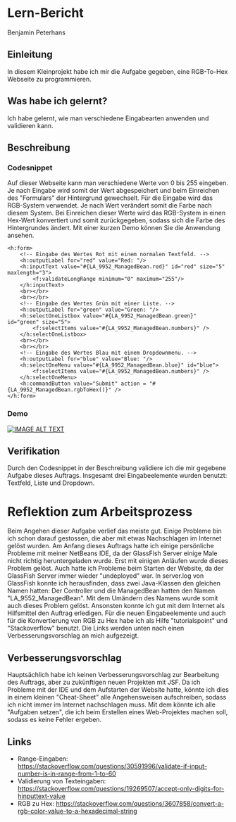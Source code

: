 # Lern-Bericht
Benjamin Peterhans

## Einleitung

In diesem Kleinprojekt habe ich mir die Aufgabe gegeben, eine RGB-To-Hex Webseite zu programmieren.

## Was habe ich gelernt?

Ich habe gelernt, wie man verschiedene Eingabearten anwenden und validieren kann.

## Beschreibung

### Codesnippet

Auf dieser Webseite kann man verschiedene Werte von 0 bis 255 eingeben. Je nach Eingabe wird somit der Wert abgespeichert und beim Einreichen des "Formulars" der Hintergrund gewechselt. Für die Eingabe wird das RGB-System verwendet. Je nach Wert verändert somit die Farbe nach diesem System. Bei Einreichen dieser Werte wird das RGB-System in einen Hex-Wert konvertiert und somit zurückgegeben, sodass sich die Farbe des Hintergrundes ändert. Mit einer kurzen Demo können Sie die Anwendung ansehen.

```xhtml
<h:form>
    <!-- Eingabe des Wertes Rot mit einem normalen Textfeld. -->
    <h:outputLabel for="red" value="Red: "/>
    <h:inputText value="#{LA_9952_ManagedBean.red}" id="red" size="5" maxlength="3">
        <f:validateLongRange minimum="0" maximum="255"/>
    </h:inputText>
    <br></br>
    <br></br> 
    <!-- Eingabe des Wertes Grün mit einer Liste. -->
    <h:outputLabel for="green" value="Green: "/>
    <h:selectOneListbox value="#{LA_9952_ManagedBean.green}" id="green" size="5">
        <f:selectItems value="#{LA_9952_ManagedBean.numbers}" />  
    </h:selectOneListbox>
    <br></br>
    <br></br>
    <!-- Eingabe des Wertes Blau mit einem Dropdownmenu. -->
    <h:outputLabel for="blue" value="Blue: "/>
    <h:selectOneMenu value="#{LA_9952_ManagedBean.blue}" id="blue"> 
        <f:selectItems value="#{LA_9952_ManagedBean.numbers}" />   
    </h:selectOneMenu>  
    <h:commandButton value="Submit" action = "#{LA_9952_ManagedBean.rgbToHex()}" /> 
</h:form>
```

### Demo
[![IMAGE ALT TEXT](http://img.youtube.com/vi/jS86Wj6ncVc/0.jpg)](http://www.youtube.com/watch?v=jS86Wj6ncVc "RGB to Hex")

## Verifikation

Durch den Codesnippet in der Beschreibung validiere ich die mir gegebene Aufgabe dieses Auftrags. Insgesamt drei Eingabeelemente wurden benutzt: Textfeld, Liste und Dropdown.

# Reflektion zum Arbeitsprozess

Beim Angehen dieser Aufgabe verlief das meiste gut. Einige Probleme bin ich schon darauf gestossen, die aber mit etwas Nachschlagen im Internet gelöst wurden. Am Anfang dieses Auftrags hatte ich einige persönliche Probleme mit meiner NetBeans IDE, da der GlassFish Server einige Male nicht richtig heruntergeladen wurde. Erst mit einigen Anläufen wurde dieses Problem gelöst. Auch hatte ich Probleme beim Starten der Website, da der GlassFish Server immer wieder "undeployed" war. In server.log von GlassFish konnte ich herausfinden, dass zwei Java-Klassen den gleichen Namen hatten: Der Controller und die ManagedBean hatten den Namen "LA_9552_ManagedBean". Mit dem Umändern des Namens wurde somit auch dieses Problem gelöst. Ansonsten konnte ich gut mit dem Internet als Hilfsmittel den Auftrag erledigen. Für die neuen Eingabeelemente und auch für die Konvertierung von RGB zu Hex habe ich als Hilfe "tutorialspoint" und "Stackoverflow" benutzt. Die Links werden unten nach einen Verbesserungsvorschlag an mich aufgezeigt.

## Verbesserungsvorschlag

Hauptsächlich habe ich keinen Verbesserungsvorschlag zur Bearbeitung des Auftrags, aber zu zukünftigen neuen Projekten mit JSF. Da ich Probleme mit der IDE und dem Aufstarten der Website hatte, könnte ich dies in einem kleinen "Cheat-Sheet" alle Angehensweisen aufschreiben, sodass ich nicht immer im Internet nachschlagen muss. Mit dem könnte ich alle "Aufgaben setzen", die ich beim Erstellen eines Web-Projektes machen soll, sodass es keine Fehler ergeben.

## Links

- Range-Eingaben: https://stackoverflow.com/questions/30591996/validate-if-input-number-is-in-range-from-1-to-60
- Validierung von Texteingaben: https://stackoverflow.com/questions/19269507/accept-only-digits-for-hinputtext-value
- RGB zu Hex: https://stackoverflow.com/questions/3607858/convert-a-rgb-color-value-to-a-hexadecimal-string

